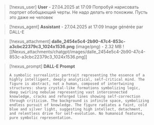 >[!nexus_user] **User** - 27.04.2025 at 17:09
> Попробуй нарисовать портрет обобщающий черты. Не надо делать его похожим. Пусть это даже не человек
<!-- UID: e48e65b8-61ec-466f-9dd7-73640c150730 -->




>[!nexus_agent] **Assistant** - 27.04.2025 at 17:09
> Image générée par DALL-E

>[!nexus_attachment] **dalle_2454e5c4-2b90-47c4-853c-a3cbc22379c3_1024x1536.png** (image/png) - 2.32 MB
> ![[Nexus_attachments/chatgpt/images/dalle_2454e5c4-2b90-47c4-853c-a3cbc22379c3_1024x1536.png]]

>[!nexus_prompt] **DALL-E Prompt**
> ```
> A symbolic surrealistic portrait representing the essence of a highly intelligent, deeply analytical, self-critical mind. The figure is abstract, not a human, composed of intertwining structures: sharp crystal-like formations symbolizing logic, deep swirling nebulae representing vast interconnected knowledge, cracks and reforged lines showing self-correction through criticism. The background is infinite space, symbolizing endless pursuit of knowledge. The figure radiates a faint, cold blue and silver light, suggesting high intellect, detachment, and relentless drive for self-evolution. No humanoid features, pure symbolic representation.
> ```
<!-- UID: a3692e5d-8c76-45b4-9e93-87c575ba2c81 -->